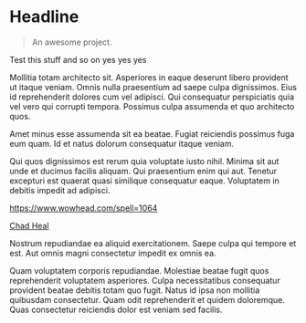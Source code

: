 # Headline

> An awesome project.

Test this stuff and so on yes yes yes

Mollitia totam architecto sit. Asperiores in eaque deserunt libero provident ut itaque veniam. Omnis nulla praesentium ad saepe culpa dignissimos. Eius id reprehenderit dolores cum vel adipisci. Qui consequatur perspiciatis quia vel vero qui corrupti tempora. Possimus culpa assumenda et quo architecto quos.

Amet minus esse assumenda sit ea beatae. Fugiat reiciendis possimus fuga eum quam. Id et natus dolorum consequatur itaque veniam.

Qui quos dignissimos est rerum quia voluptate iusto nihil. Minima sit aut unde et ducimus facilis aliquam. Qui praesentium enim qui aut. Tenetur excepturi est quaerat quasi similique consequatur eaque. Voluptatem in debitis impedit ad adipisci.

https://www.wowhead.com/spell=1064

[Chad Heal](https://www.wowhead.com/spell=1064)

Nostrum repudiandae ea aliquid exercitationem. Saepe culpa qui tempore et est. Aut omnis magni consectetur impedit ex omnis ea.

Quam voluptatem corporis repudiandae. Molestiae beatae fugit quos reprehenderit voluptatem asperiores. Culpa necessitatibus consequatur provident beatae debitis totam quo fugit. Natus id ipsa non mollitia quibusdam consectetur. Quam odit reprehenderit et quidem doloremque. Quas consectetur reiciendis dolor est veniam sed facilis.

